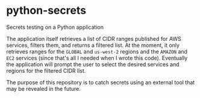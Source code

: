 # python-secrets
Secrets testing on a Python application

The application itself retrieves a list of CIDR ranges published for AWS services, filters them, and returns a filtered list. At the moment, it only retrieves ranges for the `GLOBAL` and `us-west-2` regions and the `AMAZON` and `EC2` services (since that's all I needed when I wrote this code). Eventually the application will prompt the user to select the desired services and regions for the filtered CIDR list.

The purpose of this repository is to catch secrets using an external tool that may be revealed in the future.